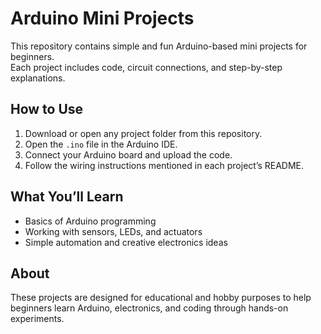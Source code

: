 # Arduino Mini Projects 

This repository contains simple and fun Arduino-based mini projects for beginners.  
Each project includes code, circuit connections, and step-by-step explanations.

## How to Use
1. Download or open any project folder from this repository.  
2. Open the `.ino` file in the Arduino IDE.  
3. Connect your Arduino board and upload the code.  
4. Follow the wiring instructions mentioned in each project’s README.

## What You’ll Learn
- Basics of Arduino programming  
- Working with sensors, LEDs, and actuators  
- Simple automation and creative electronics ideas  

## About
These projects are designed for educational and hobby purposes to help beginners
learn Arduino, electronics, and coding through hands-on experiments.
